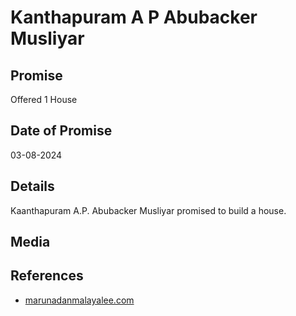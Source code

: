 # Kanthapuram A P Abubacker Musliyar

## Promise

Offered 1 House

## Date of Promise

03-08-2024

## Details

Kaanthapuram A.P. Abubacker Musliyar promised to build a house.

## Media

## References

- [marunadanmalayalee.com](https://marunadanmalayalee.com/recommended/mundakai-8/)
